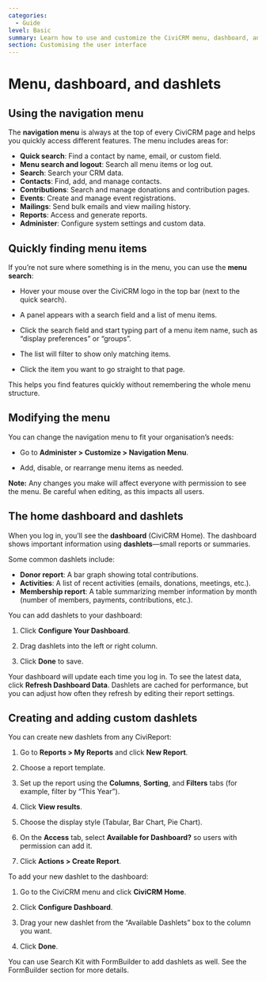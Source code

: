 ```yaml
---
categories:
  - Guide
level: Basic
summary: Learn how to use and customize the CiviCRM menu, dashboard, and dashlets to access features and display key information for your organisation.
section: Customising the user interface
---
```


# Menu, dashboard, and dashlets

## Using the navigation menu

The **navigation menu** is always at the top of every CiviCRM page and helps you quickly access different features. The menu includes areas for:

- **Quick search**: Find a contact by name, email, or custom field.
- **Menu search and logout**: Search all menu items or log out.
- **Search**: Search your CRM data.
- **Contacts**: Find, add, and manage contacts.
- **Contributions**: Search and manage donations and contribution pages.
- **Events**: Create and manage event registrations.
- **Mailings**: Send bulk emails and view mailing history.
- **Reports**: Access and generate reports.
- **Administer**: Configure system settings and custom data.

## Quickly finding menu items

If you’re not sure where something is in the menu, you can use the **menu search**:

- Hover your mouse over the CiviCRM logo in the top bar (next to the quick search).

- A panel appears with a search field and a list of menu items.

- Click the search field and start typing part of a menu item name, such as “display preferences” or “groups”.

- The list will filter to show only matching items.

- Click the item you want to go straight to that page.

This helps you find features quickly without remembering the whole menu structure.

## Modifying the menu

You can change the navigation menu to fit your organisation’s needs:

- Go to **Administer > Customize > Navigation Menu**.

- Add, disable, or rearrange menu items as needed.

**Note:** Any changes you make will affect everyone with permission to see the menu. Be careful when editing, as this impacts all users.

## The home dashboard and dashlets

When you log in, you’ll see the **dashboard** (CiviCRM Home). The dashboard shows important information using **dashlets**—small reports or summaries.

Some common dashlets include:

- **Donor report**: A bar graph showing total contributions.
- **Activities**: A list of recent activities (emails, donations, meetings, etc.).
- **Membership report**: A table summarizing member information by month (number of members, payments, contributions, etc.).

You can add dashlets to your dashboard:

1. Click **Configure Your Dashboard**.

2. Drag dashlets into the left or right column.

3. Click **Done** to save.

Your dashboard will update each time you log in. To see the latest data, click **Refresh Dashboard Data**. Dashlets are cached for performance, but you can adjust how often they refresh by editing their report settings.

## Creating and adding custom dashlets

You can create new dashlets from any CiviReport:

1. Go to **Reports > My Reports** and click **New Report**.

2. Choose a report template.

3. Set up the report using the **Columns**, **Sorting**, and **Filters** tabs (for example, filter by “This Year”).

4. Click **View results**.

5. Choose the display style (Tabular, Bar Chart, Pie Chart).

6. On the **Access** tab, select **Available for Dashboard?** so users with permission can add it.

7. Click **Actions > Create Report**.

To add your new dashlet to the dashboard:

1. Go to the CiviCRM menu and click **CiviCRM Home**.

2. Click **Configure Dashboard**.

3. Drag your new dashlet from the “Available Dashlets” box to the column you want.

4. Click **Done**.

You can use Search Kit with FormBuilder to add dashlets as well. See the FormBuilder section for more details.

<!--
Source: https://docs.civicrm.org/user/en/latest/customising
-the-user-interface/menu-dashboard-and-dashlets/ -->

<!--
Suggestion: This page is a Guide because it provides step
-by-step instructions for specific tasks (using and customizing the menu, dashboard, and dashlets), without focusing on background or exhaustive technical details. The level is Basic, as it is aimed at new or non-expert users. If needed, reference material about dashlet/report settings or a separate tutorial for first-time dashboard setup could be split off for clarity. -->
